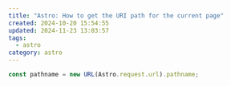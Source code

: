 ```yaml
---
title: "Astro: How to get the URI path for the current page"
created: 2024-10-20 15:54:55
updated: 2024-11-23 13:03:57
tags:
  - astro
category: astro
---
```


```javascript
const pathname = new URL(Astro.request.url).pathname;
```
